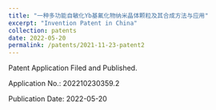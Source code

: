 ```yaml
---
title: "一种多功能自敏化Yb基氟化物纳米晶体颗粒及其合成方法与应用"
excerpt: "Invention Patent in China"
collection: patents
date: 2022-05-20
permalink: /patents/2021-11-23-patent2
---
```


Patent Application Filed and Published.

Application No.: 202210230359.2

Publication Date: 2022-05-20

